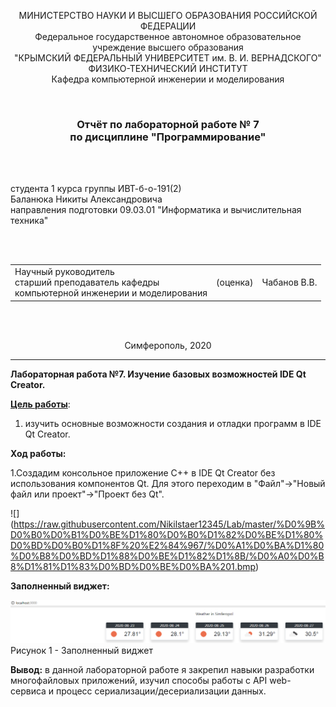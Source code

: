 <p align="center">МИНИСТЕРСТВО НАУКИ  И ВЫСШЕГО ОБРАЗОВАНИЯ РОССИЙСКОЙ ФЕДЕРАЦИИ<br>
Федеральное государственное автономное образовательное учреждение высшего образования<br>
"КРЫМСКИЙ ФЕДЕРАЛЬНЫЙ УНИВЕРСИТЕТ им. В. И. ВЕРНАДСКОГО"<br>
ФИЗИКО-ТЕХНИЧЕСКИЙ ИНСТИТУТ<br>
Кафедра компьютерной инженерии и моделирования</p>

<br>

<h3 align="center">Отчёт по лабораторной работе № 7<br> по дисциплине "Программирование"</h3>

<br><br>

<p>студента 1 курса группы ИВТ-б-о-191(2)<br>
Баланюка Никиты Александровича<br>
направления подготовки 09.03.01 "Информатика и вычислительная техника"</p>

<br><br>

<table>
<tr><td>Научный руководитель<br> старший преподаватель кафедры<br> компьютерной инженерии и моделирования</td>
<td>(оценка)</td>
<td>Чабанов В.В.</td>
</tr>
</table>

<br><br>

<p align="center">Симферополь, 2020</p>
<hr>



**Лабораторная работа №7. Изучение базовых возможностей IDE Qt Creator.**

**<u>Цель работы</u>**: 

1. изучить основные возможности создания и отладки программ в IDE Qt Creator.

**Ход работы:**

1.Создадим консольное приложение С++ в IDE Qt Creator без использования компонентов Qt. Для этого переходим в "Файл"->"Новый файл или проект"->"Проект без Qt".

![]
(https://raw.githubusercontent.com/Nikilstaer12345/Lab/master/%D0%9B%D0%B0%D0%B1%D0%BE%D1%80%D0%B0%D1%82%D0%BE%D1%80%D0%BD%D0%B0%D1%8F%20%E2%84%967/%D0%A1%D0%BA%D1%80%D0%B8%D0%BD%D1%88%D0%BE%D1%82%D1%8B/%D0%A0%D0%B8%D1%81%D1%83%D0%BD%D0%BE%D0%BA%201.bmp)

**Заполненный виджет:**

![](https://raw.githubusercontent.com/Nikilstaer12345/Lab/master/%D0%9B%D0%B0%D0%B1%D0%BE%D1%80%D0%B0%D1%82%D0%BE%D1%80%D0%BD%D0%B0%D1%8F%20%E2%84%966/%D0%A1%D0%BA%D1%80%D0%B8%D0%BD%D1%88%D0%BE%D1%82/Weather.bmp) 
Рисунок 1 - Заполненный виджет

**Вывод:** в данной лабораторной работе я закрепил навыки разработки многофайловыx приложений, изучил способы работы с API web-сервиса и процесс сериализации/десериализации данных.
